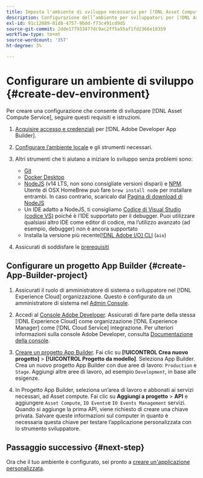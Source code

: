 ```yaml
---
title: Imposta l'ambiente di sviluppo necessario per [!DNL Asset Compute Service]
description: Configurazione dell’ambiente per sviluppatori per [!DNL Asset Compute Service] per iniziare a creare e testare il codice personalizzato.
exl-id: 91c12889-01d8-4757-9bdd-f73c491cd9d5
source-git-commit: 2dde177933477dc9ac2ff5a55af1fd2366e18359
workflow-type: tm+mt
source-wordcount: '357'
ht-degree: 3%

---
```


# Configurare un ambiente di sviluppo {#create-dev-environment}

Per creare una configurazione che consente di sviluppare [!DNL Asset Compute Service], seguire questi requisiti e istruzioni.

1. [Acquisire accesso e credenziali](https://developer.adobe.com/app-builder/docs/getting_started/#acquire-access-and-credentials) per [!DNL Adobe Developer App Builder].

1. [Configurare l’ambiente locale](https://developer.adobe.com/app-builder/docs/getting_started/#local-environment-set-up) e gli strumenti necessari.

1. Altri strumenti che ti aiutano a iniziare lo sviluppo senza problemi sono:

   * [Git](https://git-scm.com/)
   * [Docker Desktop](https://www.docker.com/get-started)
   * [NodeJS](https://nodejs.org) (v14 LTS, non sono consigliate versioni dispari) e [NPM](https://www.npmjs.com). Utente di OSX HomeBrew può fare `brew install node` per installare entrambi. In caso contrario, scaricalo dal [Pagina di download di NodeJS](https://nodejs.org/it/)
   * Un IDE adatto a NodeJS, ti consigliamo [Codice di Visual Studio (codice VS)](https://code.visualstudio.com) poiché è l’IDE supportato per il debugger. Puoi utilizzare qualsiasi altro IDE come editor di codice, ma l’utilizzo avanzato (ad esempio, debugger) non è ancora supportato
   * Installa la versione più recente[[!DNL Adobe I/O] CLI](https://github.com/adobe/aio-cli) (`aio`)

   <!-- - install using `npm install -g @adobe/aio-cli@7.1.0` -->

1. Assicurati di soddisfare le [prerequisiti](/help/understand-extensibility.md#prerequisites-and-provisioning)

<!--
>[!NOTE]
>
>For now, use [!DNL Adobe I/O] CLI v7.1.0 of and do not use [!DNL Adobe I/O] CLI v8.
-->

## Configurare un progetto App Builder {#create-App-Builder-project}

1. Assicurati il ruolo di amministratore di sistema o sviluppatore nel [!DNL Experience Cloud] organizzazione. Questo è configurato da un amministratore di sistema nel [Admin Console](https://adminconsole.adobe.com/overview).

1. Accedi al [Console Adobe Developer](https://console.adobe.io/). Assicurati di fare parte della stessa [!DNL Experience Cloud] come organizzazione [!DNL Experience Manager] come [!DNL Cloud Service] integrazione. Per ulteriori informazioni sulla console Adobe Developer, consulta [Documentazione della console](https://www.adobe.io/apis/experienceplatform/console/docs.html).

1. [Creare un progetto App Builder](https://developer.adobe.com/app-builder/docs/getting_started/first_app/). Fai clic su **[!UICONTROL Crea nuovo progetto]** > **[!UICONTROL Progetto da modello]**. Seleziona App Builder. Crea un nuovo progetto App Builder con due aree di lavoro: `Production` e `Stage`. Aggiungi altre aree di lavoro, ad esempio `Development`, in base alle esigenze.

1. In Progetto App Builder, seleziona un’area di lavoro e abbonati ai servizi necessari, ad Asset compute. Fai clic su **Aggiungi a progetto** > **API** e aggiungere `Asset Compute`, `IO Events`e `IO Events Management` servizi. Quando si aggiunge la prima API, viene richiesto di creare una chiave privata. Salvare queste informazioni sul computer in quanto è necessaria questa chiave per testare l’applicazione personalizzata con lo strumento sviluppatore.

## Passaggio successivo {#next-step}

Ora che il tuo ambiente è configurato, sei pronto a [creare un&#39;applicazione personalizzata](develop-custom-application.md).

<!-- More ideas:
 
* Any steps in the beginning that lead to gotchas later should be called out for caution? For example,
  * don't change some defaults initially
  * know risks when deviating from standard path
  * naming conventions to follow
  * Retrieve and format credentials (YAML file details)

TBD: When aio-cli v8 bugs are resolved, update the AIO CLI install command to remove v7.x reference and instruct users to use the latest version. See CQDOC-18346.

-->
